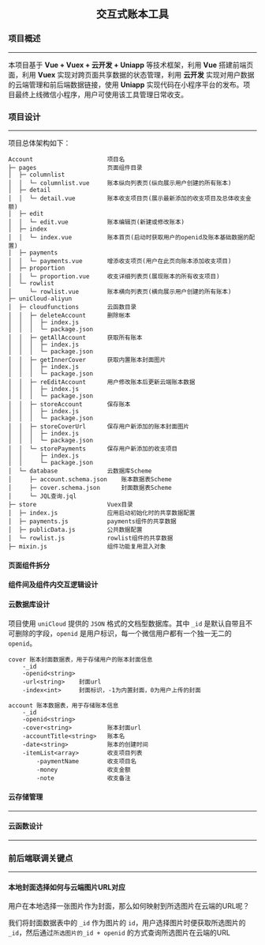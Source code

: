 <h2 align="center">交互式账本工具</h2>

### 项目概述
***

本项目基于 **Vue + Vuex + 云开发 + Uniapp** 等技术框架，利用 **Vue** 搭建前端页面，利用 **Vuex** 实现对跨页面共享数据的状态管理，利用 **云开发** 实现对用户数据的云端管理和前后端数据链接，使用 **Uniapp** 实现代码在小程序平台的发布。项目最终上线微信小程序，用户可使用该工具管理日常收支。

### 项目设计
***

项目总体架构如下：
```
Account						项目名
├─ pages					页面组件目录
│  ├─ columnlist
│  │  └─ columnlist.vue		账本纵向列表页(纵向展示用户创建的所有账本)
│  ├─ detail
│  │  └─ detail.vue			账本收支项目页(展示最新添加的收支项目及总体收支金额)
│  ├─ edit
│  │  └─ edit.vue			账本编辑页(新建或修改账本)
│  ├─ index
│  │  └─ index.vue			账本首页(启动时获取用户的openid及账本基础数据的配置)
│  ├─ payments
│  │  └─ payments.vue		增添收支项页(用户在此页向账本添加收支项目)
│  ├─ proportion
│  │  └─ proportion.vue		收支详细列表页(展现账本的所有收支项目)
│  └─ rowlist
│     └─ rowlist.vue		账本横向列表页(横向展示用户创建的所有账本)
├─ uniCloud-aliyun
│  ├─ cloudfunctions		云函数目录
│  │  ├─ deleteAccount		删除帐本
│  │  │  ├─ index.js
│  │  │  └─ package.json
│  │  ├─ getAllAccount		获取所有账本
│  │  │  ├─ index.js
│  │  │  └─ package.json
│  │  ├─ getInnerCover		获取内置账本封面图片
│  │  │  ├─ index.js
│  │  │  └─ package.json
│  │  ├─ reEditAccount		用户修改账本后更新云端账本数据
│  │  │  ├─ index.js
│  │  │  └─ package.json
│  │  ├─ storeAccount		保存账本
│  │  │  ├─ index.js
│  │  │  └─ package.json
│  │  ├─ storeCoverUrl		保存用户新添加的账本封面图片
│  │  │  ├─ index.js
│  │  │  └─ package.json
│  │  └─ storePayments		保存用户新添加的收支项目
│  │     ├─ index.js
│  │     └─ package.json
│  └─ database				云数据库Scheme
│     ├─ account.schema.json	账本数据表Scheme
│     ├─ cover.schema.json		封面数据表Scheme
│     └─ JQL查询.jql
├─ store					Vuex目录
│  ├─ index.js				应用启动初始化时的共享数据配置
│  ├─ payments.js			payments组件的共享数据
│  ├─ publicData.js			公共数据配置
│  └─ rowlist.js			rowlist组件的共享数据
├─ mixin.js					组件功能复用混入对象
```

#### 页面组件拆分

#### 组件间及组件内交互逻辑设计

#### 云数据库设计
#### 
项目使用 `uniCloud` 提供的 `JSON` 格式的文档型数据库。其中 `_id` 是默认自带且不可删除的字段，`openid` 是用户标识，每一个微信用户都有一个独一无二的 `openid`。

```
cover 账本封面数据表，用于存储用户的账本封面信息
	-_id
	-openid<string>
	-url<string>	封面url
	-index<int>		封面标识，-1为内置封面，0为用户上传的封面
```

```
account 账本数据表，用于存储账本信息
	-_id
	-openid<string>
	-cover<string>			账本封面url
	-accountTitle<string>	账本名
	-date<string>			账本的创建时间
	-itemList<array>		收支项目列表
		-paymentName		收支项目名
		-money				收支金额
		-note				收支备注
```

#### 云存储管理
***

#### 云函数设计
***

### 前后端联调关键点
***

#### 本地封面选择如何与云端图片URL对应

用户在本地选择一张图片作为封面，那么如何映射到所选图片在云端的URL呢？

我们将封面数据表中的 `_id` 作为图片的 `id`，用户选择图片时便获取所选图片的 `_id`，然后通过`所选图片的_id + openid` 的方式查询所选图片在云端的URL